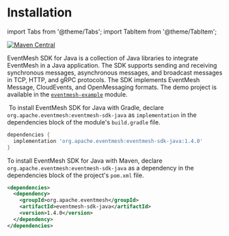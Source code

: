 # Installation

import Tabs from '@theme/Tabs';
import TabItem from '@theme/TabItem';

[![Maven Central](https://maven-badges.herokuapp.com/maven-central/org.apache.eventmesh/eventmesh-sdk-java/badge.svg?style=for-the-badge)](https://maven-badges.herokuapp.com/maven-central/org.apache.eventmesh/eventmesh-sdk-java)

EventMesh SDK for Java is a collection of Java libraries to integrate EventMesh in a Java application. The SDK supports sending and receiving synchronous messages, asynchronous messages, and broadcast messages in TCP, HTTP, and gRPC protocols. The SDK implements EventMesh Message, CloudEvents, and OpenMessaging formats. The demo project is available in the [`eventmesh-example`](https://github.com/apache/incubator-eventmesh/tree/master/eventmesh-examples) module.

<Tabs>
  <TabItem value="Gradle" label="Gradle" default>

​    To install EventMesh SDK for Java with Gradle, declare `org.apache.eventmesh:eventmesh-sdk-java` as `implementation` in the dependencies block of the module's `build.gradle` file.

```groovy
dependencies {
  implementation 'org.apache.eventmesh:eventmesh-sdk-java:1.4.0'
}
```

 

</TabItem>
  <TabItem value="Maven" label="Maven">

To install EventMesh SDK for Java with Maven, declare `org.apache.eventmesh:eventmesh-sdk-java` as a dependency in the dependencies block of the project's `pom.xml` file.

```xml
<dependencies>
  <dependency>
    <groupId>org.apache.eventmesh</groupId>
    <artifactId>eventmesh-sdk-java</artifactId>
    <version>1.4.0</version>
  </dependency>
</dependencies>
```



</TabItem>
</Tabs>
